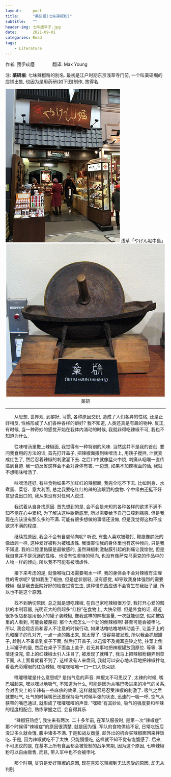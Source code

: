 ```yaml
---  
layout:     post  
title:      "薬研堀(七味辣椒粉)"  
subtitle:   ""  
header-img: 七味唐辛子.jpg
date:       2021-09-01  
categories: Read  
tags:  
    - Literature  
---  
```


作者: 団伊玖磨　　　　翻译: Max Young

注: **薬研堀**: 七味辣椒粉的别名. 最初是江户时期东京浅草寺门前, 一个叫薬研堀的店铺出售, 也因为是用药研(如下图)制作, 故得名.  
<center>
<img src="/images/posts/薬研堀.jpg">  
浅草「やげん堀中島」
<img src="/images/posts/薬研.jpg">
薬研
</center>

***

&emsp;&emsp;从思想, 世界观, 到癖好, 习惯, 各种原因交织, 造成了人们各异的性格, 还是正好相反, 性格形成了人们各种各样的癖好? 我不知道, 人类还真是有趣的物种. 反正, 有时候, 当一种奇妙的感觉开始在我体内涌动的时候, 我就非得吃辣椒不可, 我也不知道为什么.  

&emsp;&emsp;往味噌汤里撒上辣椒面, 我觉得有一种特别的风味. 当然这并不是我的首创. 要问我食用的方法的话, 首先打开盖子, 把辣椒面撒到味噌汤上, 用筷子搅拌, 汁就变成红色了, 然后忍着辣椒的刺激灌下去. 之后口中就像猛火中烧, 刺痛从咽喉一直传递到食道. 我一边反省这样会不会对身体有害, 一边想, 如果不加辣椒面的话, 我就不想喝味噌汤了.

&emsp;&emsp;味噌汤还好, 有些食物如果不加红红的辣椒面, 我完全吃不下去. 比如刺身、水煮蛋、菜卷、意大利面, 总之我要吃红红的辣的流眼泪的食物. 个中缘由还挺不好意思说出口的, 我从来没有对任何人说过.

&emsp;&emsp;我试着从自身找原因. 首先想到的是, 会不会是未知的各种各样的欲求不满不知不觉在心中累积, 为了解决这种歇斯底里, 所以需要给予自己口腔刺痛感. 但是我现在应该没有那么多的不满. 可能有很多想做的事情还没做, 但是我觉得这构不成欲求不满的程度.

&emsp;&emsp;继续找原因, 我会不会有自虐倾向呢? 听说, 有些人喜欢被鞭打, 鞭痕像肿胀的像蚯蚓一样, 这种爱好被称为被嗜虐性. 我很害怕我的身体里也有这种倾向, 只是我不知道. 我的口腔里黏膜是最敏感的, 虽然辣椒刺激黏膜引起的刺痛让我愉悦, 但是我自觉并不是沉迷的性格、也没有性虐待的倾向, 也没有像萨克马索克的作品中的人物一样的倾向, 所以我不可能有被嗜虐性.

&emsp;&emsp;接下来考虑的是, 就像喉咙口渴需要喝水一样, 我的身体会不会对辣椒有生理性的需求呢? 譬如我生了蛔虫, 但是症状很轻, 没有感觉, 却导致我身体强烈的需要辣椒. 但是我去医院好好的检查过寄生虫, 这种怪东西应该不会寄生在我肚子里, 所以也不是这个原因.

&emsp;&emsp;找不到确切原因, 总之就是想吃辣椒, 在自己家吃辣椒很方便, 我打开心爱的瓢状的木制容器, 光明正大的倒超多“红粉”在食物上, 大快朵颐. 但是外食的话, 最近很多饭店都是用很小的罐子装辣椒, 像我这样的辣椒食量, 一次就能倒空, 假如被店里的人看到, 可能会被蔑视: 那个大叔怎么一个劲的倒辣椒啊! 甚至可能会被申叱. 所以, 我会趁店员和客人不注意的时候行动, 如果咕噜咕噜地转动盖子, 让盖子上的孔和罐子的孔对齐, 一点一点的撒出来, 就太慢了, 很容易被发现, 所以我会抓起罐子, 趁别人不备拿到桌子下面, 然后打开盖子, 以迅雷不及掩耳盗铃之势, 往菜上倒上半罐子的量, 然后在桌子下面盖上盖子, 若无其事地把辣椒罐放回原位. 等等, 事情还没完, 菜上的红辣椒太引人注目了, 被发现了就糟了, 我马上把辣椒粉翻弄到菜下面, 从上面看就看不到了. 这样没有人来盘问, 我就可以安心地从容地把辣椒拌匀, 看着光彩耀眼的红色辣椒, 嘿嚯嘿嚯地一口一口大快朵颐.

&emsp;&emsp;嘿嚯嘿嚯是什么意思呢? 是指气息的声音. 辣椒太不可思议了, 太辣的时候, 嘴巴嘬起来, 嘿以嘿以地吸气, 不知道为什么, 可能是因为从嘴巴吸进来的冷气的关系, 会对舌尖上的辛辣有一些麻痹的效果, 这样就能容易忍受辣椒的刺激了. 吸气之后就要吐气, 吐气的时候嘴巴还要保持吸气时候半张的状态, 迅速的一吸一呼, 空气从狭窄的嘴巴通过, 就形成了嘿嚯嘿嚯的声音. “嘿嚯”有其妙处, 吸气的强度要和辛辣的程度相配合, 熟练掌握之后, 会自得其乐. 

&emsp;&emsp;“辣椒狂热症”, 我生来有两次. 二十多年前, 在军队服役时, 是第一次“辣椒症”. 那个时候得“辣椒症”的原因很清楚, 就是因为饿. 军队的食物供给不足, 日常吃饭后没过多久就会饿, 腹中诸多不满. 于是和战友商量, 趁外出的机会买辣椒面回来拌饭吃. 于是, 因为辣椒就吃不了太快, 只能慢慢吃, 这样就不知不觉有饱腹感了. 后来, 不可思议的是, 在基本上所有食品都会被管制的战争末期, 因为这个原因, 七味辣椒粉可以自由贩售, 而且, 带入军中也不会被申叱.

&emsp;&emsp;那个时期, 贫穷是爱好辣椒的原因, 现在喜欢吃辣椒到无法忍受的原因, 却无从判别.